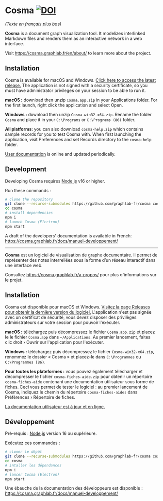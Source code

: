 # Cosma [![DOI](https://zenodo.org/badge/DOI/10.5281/zenodo.5920616.svg)](https://doi.org/10.5281/zenodo.5920616)

*(Texte en français plus bas)*

**Cosma** is a document graph visualization tool. It modelizes interlinked Markdown files and renders them as an interactive network in a web interface.

Visit <https://cosma.graphlab.fr/en/about/> to learn more about the project.

## Installation

Cosma is available for macOS and Windows. [Click here to access the latest release.](https://github.com/graphlab-fr/cosma/releases/latest) The application is not signed with a security certificate, so you must have administrator privileges on your session to be able to run it.

**macOS :** download then unzip `Cosma.app.zip` in your Applications folder. For the first launch, right click the application and select Open.

**Windows :** download then unzip `Cosma-win32-x64.zip`. Rename the folder `Cosma` and place it in your `C:\Programs` or `C:\Programs (86)` folder.

**All platforms:** you can also download `cosma-help.zip` which contains sample records for you to test Cosma with. When first launching the application, visit Preferences and set Records directory to the `cosma-help` folder.

[User documentation](https://cosma.graphlab.fr/en/docs/user-manual/) is online and updated periodically.

## Development

Developing Cosma requires [Node.js](https://nodejs.org/fr/) v16 or higher.

Run these commands :

```bash
# clone the repository
git clone --recurse-submodules https://github.com/graphlab-fr/cosma cosma
cd cosma
# install dependencies
npm i
# launch Cosma (Electron)
npm start
```

A draft of the developers' documentation is available in French: https://cosma.graphlab.fr/docs/manuel-developpement/

***

**Cosma** est un logiciel de visualisation de graphe documentaire. Il permet de représenter des notes interreliées sous la forme d’un réseau interactif dans une interface web.

Consultez <https://cosma.graphlab.fr/a-propos/> pour plus d'informations sur le projet.

## Installation

Cosma est disponible pour macOS et Windows. [Visitez la page Releases pour obtenir la dernière version du logiciel.](https://github.com/graphlab-fr/cosma/releases/latest) L'application n'est pas signée avec un certificat de sécurité, vous devez disposer des privilèges administrateurs sur votre session pour pouvoir l'exécuter.

**macOS :** téléchargez puis décompressez le fichier `Cosma.app.zip` et placez le le fichier `Cosma.app` dans `~/Applications`. Au premier lancement, faites clic droit › Ouvrir sur l'application pour l'exécuter.

**Windows :** téléchargez puis décompressez le fichier `Cosma-win32-x64.zip`, renommez le dossier « Cosma » et placez-le dans `C:\Programmes` ou `C:\Programmes (86)`.

**Pour toutes les plateformes :** vous pouvez également télécharger et décompresser le fichier `cosma-fiches-aide.zip` pour obtenir un répertoire `cosma-fiches-aide` contenant une documentation utilisateur sous forme de fiches. Ceci vous permet de tester le logiciel : au premier lancement de Cosma, indiquez le chemin du répertoire `cosma-fiches-aides` dans Préférences › Répertoire de fiches.

[La documentation utilisateur est à jour et en ligne.](https://cosma.graphlab.fr/docs/manuel-developpement/)

## Développement

Pré-requis : [Node.js](https://nodejs.org/fr/) version 16 ou supérieure.

Exécutez ces commandes :

```bash
# cloner le dépôt
git clone --recurse-submodules https://github.com/graphlab-fr/cosma cosma
cd cosma
# intaller les dépendances
npm i
# lancer Cosma (Electron)
npm start
```

Une ébauche de la documentation des développeurs est disponible : https://cosma.graphlab.fr/docs/manuel-developpement/